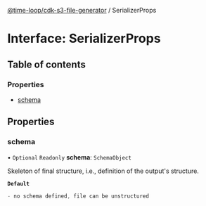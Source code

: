[@time-loop/cdk-s3-file-generator](../README.md) / SerializerProps

# Interface: SerializerProps

## Table of contents

### Properties

- [schema](SerializerProps.md#schema)

## Properties

### schema

• `Optional` `Readonly` **schema**: `SchemaObject`

Skeleton of final structure, i.e., definition of the output's structure.

**`Default`**

```ts
- no schema defined, file can be unstructured
```
